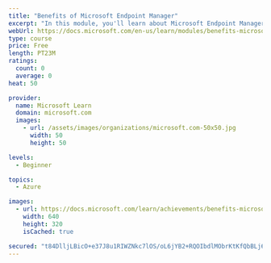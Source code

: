```yaml
---
title: "Benefits of Microsoft Endpoint Manager"
excerpt: "In this module, you'll learn about Microsoft Endpoint Manager benefits, including how it increases security and productivity, provides flexibility, and maximizes your investment."
webUrl: https://docs.microsoft.com/en-us/learn/modules/benefits-microsoft-endpoint-manager/
type: course
price: Free
length: PT23M
ratings:
  count: 0
  average: 0
heat: 50

provider:
  name: Microsoft Learn
  domain: microsoft.com
  images:
    - url: /assets/images/organizations/microsoft.com-50x50.jpg
      width: 50
      height: 50

levels:
  - Beginner

topics:
  - Azure

images:
  - url: https://docs.microsoft.com/learn/achievements/benefits-microsoft-endpoint-manager-social.png
    width: 640
    height: 320
    isCached: true

secured: "t84DlljLBicO+e37J8u1RIWZNkc7lOS/oL6jYB2+RQOIbdlMObrKtKfQbBLj6p3I6BN4TnxVZWMMeFlgTSv4I4mvA1YTso1WYKixPNI2KrLAxHPod93Tv5I/5oOJ032uxR/nDt2Y5pxQB+MtKVUK2doaLikZPM7138AHza6wgg5xJpe5W+9LlUQUbhKS/ANi0ElpjSCHf2z5VEwb9mUVzrTNXk4ua7aApKjzTXZo3gFXH8STUDQJ2AdTuXuZMhr9NGgrHlDP/H2vsB1Kk9fRmTJh2g2VYlCzuAJcLrrBpomRLse5s4ofDUl/AVR+s+e5dvrXn+gqI/X+8lZFHzanEfUf/7bq4ksu9T5DYbD/LaUXlmRA+JN0RpsOFDZUvp5fK+zwbcHnxE0HIO2DNwZrFSlTLSzDpnLsFuHgQjbb0iw=;yUGWO9jkFZH2tAmSWylrgA=="
---
```


